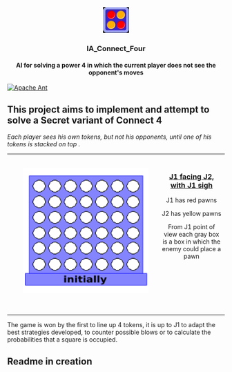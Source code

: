 <div align="center">
  <a href="https://github.com/p3titcr0c0/IA_Connect_Four/">
    <img src="src/resources/logo.jpg" alt="Logo">
  </a>
  <h3 align="center">IA_Connect_Four</h3>
  <h4 align="center">AI for solving a power 4 in which the current player does not see the opponent's moves</h4>
</div>

[![Apache Ant](https://camo.githubusercontent.com/93cd1db85855cbeb8971302af3f74a8dba9f88891a3729cb8995587cc16cafc4/68747470733a2f2f696d672e736869656c64732e696f2f62616467652f417061636865253230416e742d4138314337443f7374796c653d666f722d7468652d6261646765266c6f676f3d417061636865253230416e74266c6f676f436f6c6f723d7768697465)](https://github.com/sofastack/sofa-hessian/actions)

## This project aims to implement and attempt to solve a Secret variant of Connect 4
*Each player sees his own tokens, but not his opponents, until one of his tokens is stacked on top .*
<table>
<tr>
<td>
<a href="#banner"><img align="left" src="src/resources/drawing.gif" width="290" style="margin: 30px"></a>
<br>
  <h3 align="center"><ins>J1 facing J2, with J1 sigh</ins></h3>
    <p align="center">J1 has red pawns</p>
    <p align="center">J2 has yellow pawns</p>
    <p align="center">From J1 point of view each gray box is a box in which the enemy could place a pawn</p>
<img width="1000" height="0">
</td>
</tr>
</table>
The game is won by the first to line up 4 tokens, it is up to J1 to adapt the best strategies developed, to counter possible blows or to calculate the probabilities that a square is occupied.

## Readme in creation
